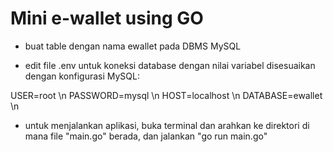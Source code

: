 # Mini e-wallet using GO

- buat table dengan nama ewallet pada DBMS MySQL

- edit file .env untuk koneksi database dengan nilai variabel disesuaikan dengan konfigurasi MySQL:

USER=root \n
PASSWORD=mysql \n
HOST=localhost \n
DATABASE=ewallet \n


- untuk menjalankan aplikasi, buka terminal dan arahkan ke direktori di mana file "main.go" berada, dan jalankan "go run main.go"

